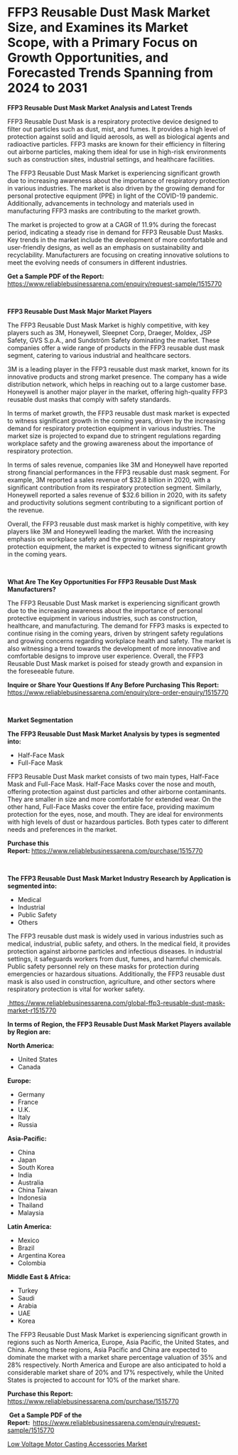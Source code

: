 <p><h1>FFP3 Reusable Dust Mask Market Size, and Examines its Market Scope, with a Primary Focus on Growth Opportunities, and Forecasted Trends Spanning from 2024 to 2031</h1></p><p><strong>FFP3 Reusable Dust Mask Market Analysis and Latest Trends</strong></p>
<p><p>FFP3 Reusable Dust Mask is a respiratory protective device designed to filter out particles such as dust, mist, and fumes. It provides a high level of protection against solid and liquid aerosols, as well as biological agents and radioactive particles. FFP3 masks are known for their efficiency in filtering out airborne particles, making them ideal for use in high-risk environments such as construction sites, industrial settings, and healthcare facilities.</p><p>The FFP3 Reusable Dust Mask Market is experiencing significant growth due to increasing awareness about the importance of respiratory protection in various industries. The market is also driven by the growing demand for personal protective equipment (PPE) in light of the COVID-19 pandemic. Additionally, advancements in technology and materials used in manufacturing FFP3 masks are contributing to the market growth.</p><p>The market is projected to grow at a CAGR of 11.9% during the forecast period, indicating a steady rise in demand for FFP3 Reusable Dust Masks. Key trends in the market include the development of more comfortable and user-friendly designs, as well as an emphasis on sustainability and recyclability. Manufacturers are focusing on creating innovative solutions to meet the evolving needs of consumers in different industries.</p></p>
<p><strong>Get a Sample PDF of the Report:&nbsp;</strong> <a href="https://www.reliablebusinessarena.com/enquiry/request-sample/1515770">https://www.reliablebusinessarena.com/enquiry/request-sample/1515770</a></p>
<p>&nbsp;</p>
<p><strong>FFP3 Reusable Dust Mask Major Market Players</strong></p>
<p><p>The FFP3 Reusable Dust Mask Market is highly competitive, with key players such as 3M, Honeywell, Sleepnet Corp, Draeger, Moldex, JSP Safety, GVS S.p.A., and Sundström Safety dominating the market. These companies offer a wide range of products in the FFP3 reusable dust mask segment, catering to various industrial and healthcare sectors.</p><p>3M is a leading player in the FFP3 reusable dust mask market, known for its innovative products and strong market presence. The company has a wide distribution network, which helps in reaching out to a large customer base. Honeywell is another major player in the market, offering high-quality FFP3 reusable dust masks that comply with safety standards.</p><p>In terms of market growth, the FFP3 reusable dust mask market is expected to witness significant growth in the coming years, driven by the increasing demand for respiratory protection equipment in various industries. The market size is projected to expand due to stringent regulations regarding workplace safety and the growing awareness about the importance of respiratory protection.</p><p>In terms of sales revenue, companies like 3M and Honeywell have reported strong financial performances in the FFP3 reusable dust mask segment. For example, 3M reported a sales revenue of $32.8 billion in 2020, with a significant contribution from its respiratory protection segment. Similarly, Honeywell reported a sales revenue of $32.6 billion in 2020, with its safety and productivity solutions segment contributing to a significant portion of the revenue.</p><p>Overall, the FFP3 reusable dust mask market is highly competitive, with key players like 3M and Honeywell leading the market. With the increasing emphasis on workplace safety and the growing demand for respiratory protection equipment, the market is expected to witness significant growth in the coming years.</p></p>
<p>&nbsp;</p>
<p><strong>What Are The Key Opportunities For FFP3 Reusable Dust Mask Manufacturers?</strong></p>
<p><p>The FFP3 Reusable Dust Mask market is experiencing significant growth due to the increasing awareness about the importance of personal protective equipment in various industries, such as construction, healthcare, and manufacturing. The demand for FFP3 masks is expected to continue rising in the coming years, driven by stringent safety regulations and growing concerns regarding workplace health and safety. The market is also witnessing a trend towards the development of more innovative and comfortable designs to improve user experience. Overall, the FFP3 Reusable Dust Mask market is poised for steady growth and expansion in the foreseeable future.</p></p>
<p><strong>Inquire or Share Your Questions If Any Before Purchasing This Report:</strong> <a href="https://www.reliablebusinessarena.com/enquiry/pre-order-enquiry/1515770">https://www.reliablebusinessarena.com/enquiry/pre-order-enquiry/1515770</a></p>
<p>&nbsp;</p>
<p><strong>Market Segmentation</strong></p>
<p><strong>The FFP3 Reusable Dust Mask Market Analysis by types is segmented into:</strong></p>
<p><ul><li>Half-Face Mask</li><li>Full-Face Mask</li></ul></p>
<p><p>FFP3 Reusable Dust Mask market consists of two main types, Half-Face Mask and Full-Face Mask. Half-Face Masks cover the nose and mouth, offering protection against dust particles and other airborne contaminants. They are smaller in size and more comfortable for extended wear. On the other hand, Full-Face Masks cover the entire face, providing maximum protection for the eyes, nose, and mouth. They are ideal for environments with high levels of dust or hazardous particles. Both types cater to different needs and preferences in the market.</p></p>
<p><strong>Purchase this Report:&nbsp;</strong><a href="https://www.reliablebusinessarena.com/purchase/1515770">https://www.reliablebusinessarena.com/purchase/1515770</a></p>
<p>&nbsp;</p>
<p><strong>The FFP3 Reusable Dust Mask Market Industry Research by Application is segmented into:</strong></p>
<p><ul><li>Medical</li><li>Industrial</li><li>Public Safety</li><li>Others</li></ul></p>
<p><p>The FFP3 reusable dust mask is widely used in various industries such as medical, industrial, public safety, and others. In the medical field, it provides protection against airborne particles and infectious diseases. In industrial settings, it safeguards workers from dust, fumes, and harmful chemicals. Public safety personnel rely on these masks for protection during emergencies or hazardous situations. Additionally, the FFP3 reusable dust mask is also used in construction, agriculture, and other sectors where respiratory protection is vital for worker safety.</p></p>
<p><a href="https://www.reliablebusinessarena.com/global-ffp3-reusable-dust-mask-market-r1515770">&nbsp;https://www.reliablebusinessarena.com/global-ffp3-reusable-dust-mask-market-r1515770</a></p>
<p><strong>In terms of Region, the FFP3 Reusable Dust Mask Market Players available by Region are:</strong></p>
<p>
    <p> <strong> North America: </strong>
        <ul>
            <li>United States</li>
            <li>Canada</li>
        </ul>
        </p> 
    <p> <strong> Europe: </strong>
        <ul>
            <li>Germany</li>
            <li>France</li>
            <li>U.K.</li>
            <li>Italy</li>
            <li>Russia</li>
        </ul>
        </p> 
    <p> <strong> Asia-Pacific: </strong>
        <ul>
            <li>China</li>
            <li>Japan</li>
            <li>South Korea</li>
            <li>India</li>
            <li>Australia</li>
            <li>China Taiwan</li>
            <li>Indonesia</li>
            <li>Thailand</li>
            <li>Malaysia</li>
        </ul>
        </p> 
    <p> <strong> Latin America: </strong>
        <ul>
            <li>Mexico</li>
            <li>Brazil</li>
            <li>Argentina Korea</li>
            <li>Colombia</li>
        </ul>
        </p> 
    <p> <strong> Middle East & Africa: </strong>
        <ul>
            <li>Turkey</li>
            <li>Saudi</li>
            <li>Arabia</li>
            <li>UAE</li>
            <li>Korea</li>
        </ul>
    </p>
    </p>
<p><p>The FFP3 Reusable Dust Mask Market is experiencing significant growth in regions such as North America, Europe, Asia Pacific, the United States, and China. Among these regions, Asia Pacific and China are expected to dominate the market with a market share percentage valuation of 35% and 28% respectively. North America and Europe are also anticipated to hold a considerable market share of 20% and 17% respectively, while the United States is projected to account for 10% of the market share.</p></p>
<p><strong>Purchase this Report: </strong><a href="https://www.reliablebusinessarena.com/purchase/1515770">https://www.reliablebusinessarena.com/purchase/1515770</a></p>
<p>&nbsp;<strong>Get a Sample PDF of the Report:&nbsp;&nbsp;</strong><a href="https://www.reliablebusinessarena.com/enquiry/request-sample/1515770">https://www.reliablebusinessarena.com/enquiry/request-sample/1515770</a></p>
<p><strong></strong></p>
<p><p><a href="https://github.com/valeriecruz651/Market-Research-Report-List-1/blob/main/low-voltage-motor-casting-accessories-market.md">Low Voltage Motor Casting Accessories Market</a></p></p>